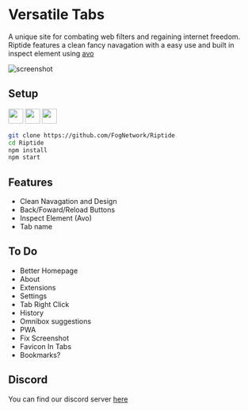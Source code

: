 # Versatile Tabs
A unique site for combating web filters and regaining internet freedom. Riptide features a clean fancy navagation with a easy use and built in inspect element using [avo](https://github.com/FogNetwork/Avo)

![screenshot](https://user-images.githubusercontent.com/81875430/147287746-2e259094-cdb9-41ab-81f1-a35b7fef4c3e.png)

## Setup

<a href="https://heroku.com/deploy?template=https://github.com/FogNetwork/Riptide"><img height="30px" src="https://raw.githubusercontent.com/FogNetwork/Tsunami/main/deploy/heroku2.svg"><img></a>
<a href="https://repl.it/github/FogNetwork/Riptide"><img height="30px" src="https://raw.githubusercontent.com/FogNetwork/Tsunami/main/deploy/replit2.svg"><img></a>
<a href="https://glitch.com/edit/#!/import/github/FogNetwork/Riptide"><img height="30px" src="https://raw.githubusercontent.com/FogNetwork/Tsunami/main/deploy/glitch2.svg"><img></a>

```sh
git clone https://github.com/FogNetwork/Riptide
cd Riptide
npm install
npm start
```

## Features
- Clean Navagation and Design
- Back/Foward/Reload Buttons
- Inspect Element (Avo)
- Tab name

## To Do
- Better Homepage
- About
- Extensions
- Settings
- Tab Right Click
- History
- Omnibox suggestions
- PWA
- Fix Screenshot
- Favicon In Tabs
- Bookmarks?

## Discord
You can find our discord server [here](https://discord.gg/yk33HZSZkU)
